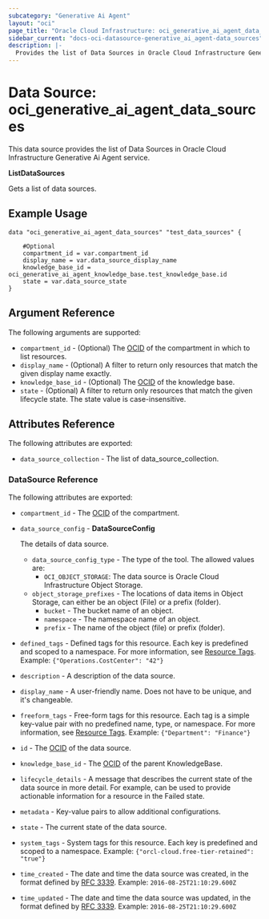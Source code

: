 ```yaml
---
subcategory: "Generative Ai Agent"
layout: "oci"
page_title: "Oracle Cloud Infrastructure: oci_generative_ai_agent_data_sources"
sidebar_current: "docs-oci-datasource-generative_ai_agent-data_sources"
description: |-
  Provides the list of Data Sources in Oracle Cloud Infrastructure Generative Ai Agent service
---
```


# Data Source: oci_generative_ai_agent_data_sources
This data source provides the list of Data Sources in Oracle Cloud Infrastructure Generative Ai Agent service.

**ListDataSources**

Gets a list of data sources.


## Example Usage

```hcl
data "oci_generative_ai_agent_data_sources" "test_data_sources" {

	#Optional
	compartment_id = var.compartment_id
	display_name = var.data_source_display_name
	knowledge_base_id = oci_generative_ai_agent_knowledge_base.test_knowledge_base.id
	state = var.data_source_state
}
```

## Argument Reference

The following arguments are supported:

* `compartment_id` - (Optional) The [OCID](https://docs.cloud.oracle.com/iaas/Content/General/Concepts/identifiers.htm) of the compartment in which to list resources.
* `display_name` - (Optional) A filter to return only resources that match the given display name exactly.
* `knowledge_base_id` - (Optional) The [OCID](https://docs.cloud.oracle.com/iaas/Content/General/Concepts/identifiers.htm) of the knowledge base.
* `state` - (Optional) A filter to return only resources that match the given lifecycle state. The state value is case-insensitive. 


## Attributes Reference

The following attributes are exported:

* `data_source_collection` - The list of data_source_collection.

### DataSource Reference

The following attributes are exported:

* `compartment_id` - The [OCID](https://docs.cloud.oracle.com/iaas/Content/General/Concepts/identifiers.htm) of the compartment.
* `data_source_config` - **DataSourceConfig**

	The details of data source. 
	* `data_source_config_type` - The type of the tool. The allowed values are:
		* `OCI_OBJECT_STORAGE`: The data source is Oracle Cloud Infrastructure Object Storage. 
	* `object_storage_prefixes` - The locations of data items in Object Storage, can either be an object (File) or a prefix (folder).
		* `bucket` - The bucket name of an object.
		* `namespace` - The namespace name of an object.
		* `prefix` - The name of the object (file) or prefix (folder).
* `defined_tags` - Defined tags for this resource. Each key is predefined and scoped to a namespace. For more information, see [Resource Tags](https://docs.cloud.oracle.com/iaas/Content/General/Concepts/resourcetags.htm).  Example: `{"Operations.CostCenter": "42"}` 
* `description` - A description of the data source.
* `display_name` - A user-friendly name. Does not have to be unique, and it's changeable.
* `freeform_tags` - Free-form tags for this resource. Each tag is a simple key-value pair with no predefined name, type, or namespace. For more information, see [Resource Tags](https://docs.cloud.oracle.com/iaas/Content/General/Concepts/resourcetags.htm).  Example: `{"Department": "Finance"}` 
* `id` - The [OCID](https://docs.cloud.oracle.com/iaas/Content/General/Concepts/identifiers.htm) of the data source.
* `knowledge_base_id` - The [OCID](https://docs.cloud.oracle.com/iaas/Content/General/Concepts/identifiers.htm) of the parent KnowledgeBase.
* `lifecycle_details` - A message that describes the current state of the data source in more detail. For example, can be used to provide actionable information for a resource in the Failed state. 
* `metadata` - Key-value pairs to allow additional configurations.
* `state` - The current state of the data source.
* `system_tags` - System tags for this resource. Each key is predefined and scoped to a namespace.  Example: `{"orcl-cloud.free-tier-retained": "true"}` 
* `time_created` - The date and time the data source was created, in the format defined by [RFC 3339](https://tools.ietf.org/html/rfc3339).  Example: `2016-08-25T21:10:29.600Z` 
* `time_updated` - The date and time the data source was updated, in the format defined by [RFC 3339](https://tools.ietf.org/html/rfc3339).  Example: `2016-08-25T21:10:29.600Z` 

